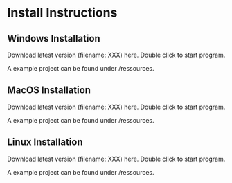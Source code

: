 # Install Instructions

## Windows Installation
Download latest version (filename: XXX) here.
Double click to start program.

A example project can be found under /ressources.

## MacOS Installation
Download latest version (filename: XXX) here.
Double click to start program.

A example project can be found under /ressources.

## Linux Installation
Download latest version (filename: XXX) here.
Double click to start program.

A example project can be found under /ressources.